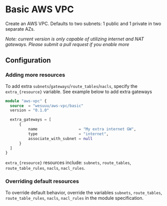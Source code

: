 # Basic AWS VPC

Create an AWS VPC. Defaults to two subnets: 1 public and 1 private in two separate AZs.

*Note: current version is only capable of utilizing internet and NAT gateways. Please submit a pull request if you enable more*

## Configuration

### Adding more resources

To add extra `subnets`/`gateways`/`route_tables`/`nacls`, specify the `extra_{resource}` variable. See example below to add extra gateways

```terraform
module "aws-vpc" {
  source  = "wesuuu/aws-vpc/basic"
  version = "0.1.0"

  extra_gateways = [
      {
          name                  = "My extra internet GW",
          type                  = "internet",
          associate_with_subnet = null
      }
  ]
}
```

`extra_{resource}` resources include: `subnets`, `route_tables`, `route_table_rules`, `nacls`, `nacl_rules`.

### Overriding default resources

To override default behavior, override the variables `subnets`, `route_tables`, `route_table_rules`, `nacls`, `nacl_rules` in the module specification.